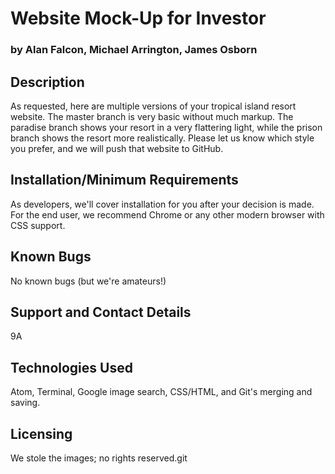 # Website Mock-Up for Investor

### by Alan Falcon, Michael Arrington, James Osborn

## Description

As requested, here are multiple versions of your tropical island resort website. The master branch is very basic without much markup. The paradise branch shows your resort in a very flattering light, while the prison branch shows the resort more realistically. Please let us know which style you prefer, and we will push that website to GitHub.

## Installation/Minimum Requirements

As developers, we'll cover installation for you after your decision is made. For the end user, we recommend Chrome or any other modern browser with CSS support.

## Known Bugs

No known bugs (but we're amateurs!)

## Support and Contact Details

9A

## Technologies Used

Atom, Terminal, Google image search, CSS/HTML, and Git's merging and saving.

## Licensing

We stole the images; no rights reserved.git
